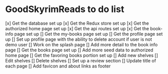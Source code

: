 # GoodSkyrimReads to do list

[x] Get the database set up
[x] Get the Redux store set up
[x] Get the authorized home page set up
[x] Get the api routes set up
[x] Get the book-info page set up
[] Get the my-books page set up
[] Get the profile page set up
  [] Set up profile page with the ability to delete account if user is not demo user
[] Work on the splash page
[] Add more detail to the book info page
[] Get the books page set up
[] Add more seed data to authorized home page
[] Get the favoring books portion set up
  [] Add new shelves
  [] Edit shelves
  [] Delete shelves
[] Set up a review section
[] Update title of each page
[] Add favicon and about links as footer
